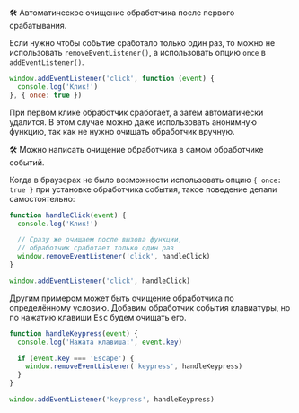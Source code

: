 🛠 Автоматическое очищение обработчика после первого срабатывания.

Если нужно чтобы событие сработало только один раз, то можно не использовать `removeEventListener()`, а использовать опцию `once` в `addEventListener()`.

```js
window.addEventListener('click', function (event) {
  console.log('Клик!')
}, { once: true })
```

При первом клике обработчик сработает, а затем автоматически удалится. В этом случае можно даже использовать анонимную функцию, так как не нужно очищать обработчик вручную.

🛠 Можно написать очищение обработчика в самом обработчике событий.

Когда в браузерах не было возможности использовать опцию `{ once: true }` при установке обработчика события, такое поведение делали самостоятельно:

```js
function handleClick(event) {
  console.log('Клик!')

  // Сразу же очищаем после вызова функции,
  // обработчик сработает только один раз
  window.removeEventListener('click', handleClick)
}

window.addEventListener('click', handleClick)
```

Другим примером может быть очищение обработчика по определённому условию. Добавим обработчик события клавиатуры, но по нажатию клавиши <kbd>Esc</kbd> будем очищать его.

```js
function handleKeypress(event) {
  console.log('Нажата клавиша:', event.key)

  if (event.key === 'Escape') {
    window.removeEventListener('keypress', handleKeypress)
  }
}

window.addEventListener('keypress', handleKeypress)
```
